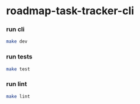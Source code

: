 # roadmap-task-tracker-cli

### run cli

```sh
make dev
```

### run tests

```sh
make test
```

### run lint

```sh
make lint
```
